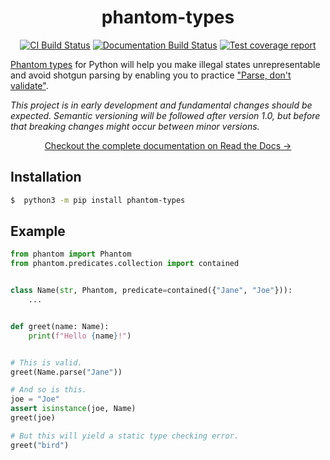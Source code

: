 <h1 align=center>phantom-types</h1>

<p align=center>
    <a href=https://github.com/antonagestam/phantom-types/actions?query=workflow%3ACI+branch%3Amain><img src=https://github.com/antonagestam/phantom-types/workflows/CI/badge.svg alt="CI Build Status"></a>
    <a href=https://phantom-types.readthedocs.io/en/stable/><img src=https://readthedocs.org/projects/phantom-types/badge/?version=main alt="Documentation Build Status"></a>
    <a href=https://codecov.io/gh/antonagestam/phantom-types><img src=https://codecov.io/gh/antonagestam/phantom-types/branch/main/graph/badge.svg?token=UE85B7IA3Q alt="Test coverage report"></a>
</p>

[Phantom types][ghosts] for Python will help you make illegal states
unrepresentable and avoid shotgun parsing by enabling you to
practice ["Parse, don't validate"][parse].

_This project is in early development and fundamental changes should be expected.
Semantic versioning will be followed after version 1.0, but before that breaking
changes might occur between minor versions._

<p align=center>
    <a href=https://phantom-types.readthedocs.io/en/stable/>Checkout the complete documentation on Read the Docs →</a>
</p>

## Installation

```bash
$  python3 -m pip install phantom-types
```

## Example

```python
from phantom import Phantom
from phantom.predicates.collection import contained


class Name(str, Phantom, predicate=contained({"Jane", "Joe"})):
    ...


def greet(name: Name):
    print(f"Hello {name}!")


# This is valid.
greet(Name.parse("Jane"))

# And so is this.
joe = "Joe"
assert isinstance(joe, Name)
greet(joe)

# But this will yield a static type checking error.
greet("bird")
```


[parse]: https://lexi-lambda.github.io/blog/2019/11/05/parse-don-t-validate/
[ghosts]: https://kataskeue.com/gdp.pdf
[build-status]: https://github.com/antonagestam/phantom-types/actions?query=workflow%3ACI+branch%3Amain
[coverage]: https://codecov.io/gh/antonagestam/phantom-types
